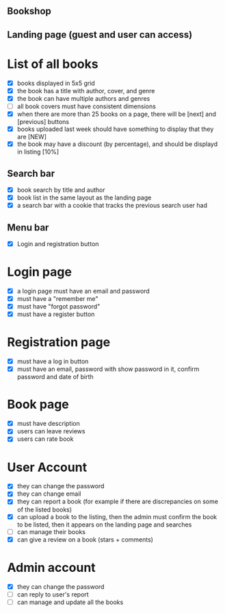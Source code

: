 ## Bookshop

## Landing page (guest and user can access)
# List of all books
- [x] books displayed in 5x5 grid
- [x] the book has a title with author, cover, and genre
- [x] the book can have multiple authors and genres
- [ ] all book covers must have consistent dimensions
- [x] when there are more than 25 books on a page, there will be [next] and [previous] buttons
- [x] books uploaded last week should have something to display that they are [NEW]
- [x] the book may have a discount (by percentage), and should be displayd in listing [10%]

## Search bar
- [x] book search by title and author
- [x] book list in the same layout as the landing page
- [x] a search bar with a cookie that tracks the previous search user had

## Menu bar
- [x] Login and registration button
# Login page
- [x] a login page must have an email and password
- [x] must have a "remember me"
- [x] must have "forgot password"
- [x] must have a register button
# Registration page
- [x] must have a log in button
- [x] must have an email, password with show password in it, confirm password and date of birth
# Book page
- [x] must have description
- [x] users can leave reviews
- [x] users can rate book
# User Account
- [x] they can change the password
- [x] they can change email
- [x] they can report a book (for example if there are discrepancies on some of the listed books)
- [x] can upload a book to the listing, then the admin must confirm the book to be listed, then it appears on the landing page and searches
- [ ] can manage their books
- [x] can give a review on a book (stars + comments)
# Admin account
- [x] they can change the password
- [ ] can reply to user's report
- [ ] can manage and update all the books
